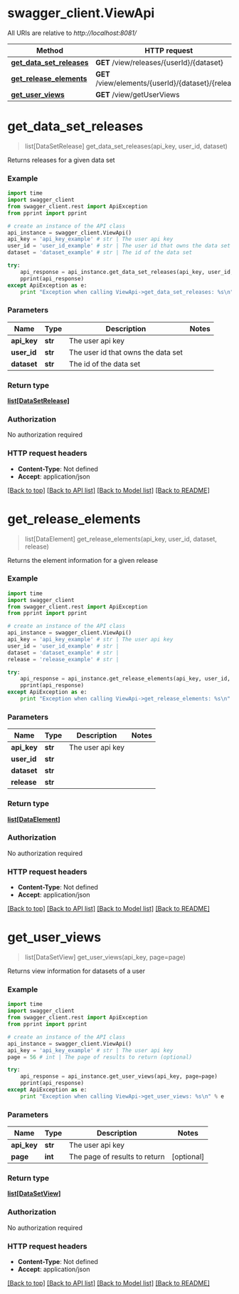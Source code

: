 # swagger_client.ViewApi

All URIs are relative to *http://localhost:8081/*

Method | HTTP request | Description
------------- | ------------- | -------------
[**get_data_set_releases**](ViewApi.md#get_data_set_releases) | **GET** /view/releases/{userId}/{dataset} | 
[**get_release_elements**](ViewApi.md#get_release_elements) | **GET** /view/elements/{userId}/{dataset}/{release} | 
[**get_user_views**](ViewApi.md#get_user_views) | **GET** /view/getUserViews | 


# **get_data_set_releases**
> list[DataSetRelease] get_data_set_releases(api_key, user_id, dataset)



Returns releases for a given data set

### Example 
```python
import time
import swagger_client
from swagger_client.rest import ApiException
from pprint import pprint

# create an instance of the API class
api_instance = swagger_client.ViewApi()
api_key = 'api_key_example' # str | The user api key
user_id = 'user_id_example' # str | The user id that owns the data set
dataset = 'dataset_example' # str | The id of the data set

try: 
    api_response = api_instance.get_data_set_releases(api_key, user_id, dataset)
    pprint(api_response)
except ApiException as e:
    print "Exception when calling ViewApi->get_data_set_releases: %s\n" % e
```

### Parameters

Name | Type | Description  | Notes
------------- | ------------- | ------------- | -------------
 **api_key** | **str**| The user api key | 
 **user_id** | **str**| The user id that owns the data set | 
 **dataset** | **str**| The id of the data set | 

### Return type

[**list[DataSetRelease]**](DataSetRelease.md)

### Authorization

No authorization required

### HTTP request headers

 - **Content-Type**: Not defined
 - **Accept**: application/json

[[Back to top]](#) [[Back to API list]](../README.md#documentation-for-api-endpoints) [[Back to Model list]](../README.md#documentation-for-models) [[Back to README]](../README.md)

# **get_release_elements**
> list[DataElement] get_release_elements(api_key, user_id, dataset, release)



Returns the element information for a given release

### Example 
```python
import time
import swagger_client
from swagger_client.rest import ApiException
from pprint import pprint

# create an instance of the API class
api_instance = swagger_client.ViewApi()
api_key = 'api_key_example' # str | The user api key
user_id = 'user_id_example' # str | 
dataset = 'dataset_example' # str | 
release = 'release_example' # str | 

try: 
    api_response = api_instance.get_release_elements(api_key, user_id, dataset, release)
    pprint(api_response)
except ApiException as e:
    print "Exception when calling ViewApi->get_release_elements: %s\n" % e
```

### Parameters

Name | Type | Description  | Notes
------------- | ------------- | ------------- | -------------
 **api_key** | **str**| The user api key | 
 **user_id** | **str**|  | 
 **dataset** | **str**|  | 
 **release** | **str**|  | 

### Return type

[**list[DataElement]**](DataElement.md)

### Authorization

No authorization required

### HTTP request headers

 - **Content-Type**: Not defined
 - **Accept**: application/json

[[Back to top]](#) [[Back to API list]](../README.md#documentation-for-api-endpoints) [[Back to Model list]](../README.md#documentation-for-models) [[Back to README]](../README.md)

# **get_user_views**
> list[DataSetView] get_user_views(api_key, page=page)



Returns view information for datasets of a user

### Example 
```python
import time
import swagger_client
from swagger_client.rest import ApiException
from pprint import pprint

# create an instance of the API class
api_instance = swagger_client.ViewApi()
api_key = 'api_key_example' # str | The user api key
page = 56 # int | The page of results to return (optional)

try: 
    api_response = api_instance.get_user_views(api_key, page=page)
    pprint(api_response)
except ApiException as e:
    print "Exception when calling ViewApi->get_user_views: %s\n" % e
```

### Parameters

Name | Type | Description  | Notes
------------- | ------------- | ------------- | -------------
 **api_key** | **str**| The user api key | 
 **page** | **int**| The page of results to return | [optional] 

### Return type

[**list[DataSetView]**](DataSetView.md)

### Authorization

No authorization required

### HTTP request headers

 - **Content-Type**: Not defined
 - **Accept**: application/json

[[Back to top]](#) [[Back to API list]](../README.md#documentation-for-api-endpoints) [[Back to Model list]](../README.md#documentation-for-models) [[Back to README]](../README.md)

